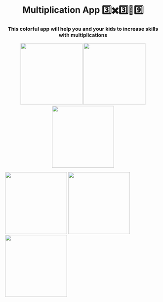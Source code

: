 <h1 align="center">Multiplication App 3️⃣✖️3️⃣🟰9️⃣</h1>
<h3 align="center">This colorful app will help you and your kids to increase skills with multiplications</h3>

<p align="center">
  <img src="https://i.ibb.co/4s56svF/1.png" width="200" />
  <img src="https://i.ibb.co/ZSXGSqT/2.png" width="200" />
  <img src="https://i.ibb.co/hBtjVPN/3.png" width="200" />
</p>

<p float="left">
  <img src="https://i.ibb.co/PMwDdjR/4.png" width="200" />
  <img src="https://i.ibb.co/s1ZFdtY/5.png" width="200" />
  <img src="https://i.ibb.co/pX7fj1s/6.png" width="200" />
  </p>






